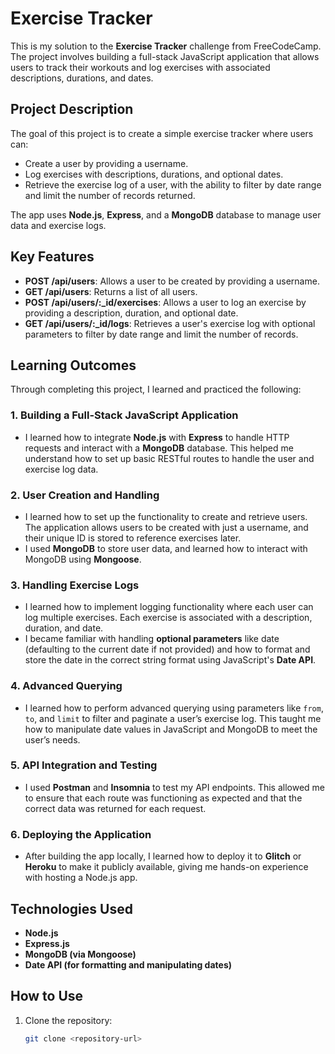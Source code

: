 # Exercise Tracker

This is my solution to the **Exercise Tracker** challenge from FreeCodeCamp. The project involves building a full-stack JavaScript application that allows users to track their workouts and log exercises with associated descriptions, durations, and dates.

## Project Description

The goal of this project is to create a simple exercise tracker where users can:
- Create a user by providing a username.
- Log exercises with descriptions, durations, and optional dates.
- Retrieve the exercise log of a user, with the ability to filter by date range and limit the number of records returned.

The app uses **Node.js**, **Express**, and a **MongoDB** database to manage user data and exercise logs. 

## Key Features
- **POST /api/users**: Allows a user to be created by providing a username.
- **GET /api/users**: Returns a list of all users.
- **POST /api/users/:_id/exercises**: Allows a user to log an exercise by providing a description, duration, and optional date.
- **GET /api/users/:_id/logs**: Retrieves a user's exercise log with optional parameters to filter by date range and limit the number of records.

## Learning Outcomes

Through completing this project, I learned and practiced the following:

### 1. **Building a Full-Stack JavaScript Application**
   - I learned how to integrate **Node.js** with **Express** to handle HTTP requests and interact with a **MongoDB** database. This helped me understand how to set up basic RESTful routes to handle the user and exercise log data.

### 2. **User Creation and Handling**
   - I learned how to set up the functionality to create and retrieve users. The application allows users to be created with just a username, and their unique ID is stored to reference exercises later.
   - I used **MongoDB** to store user data, and learned how to interact with MongoDB using **Mongoose**.

### 3. **Handling Exercise Logs**
   - I learned how to implement logging functionality where each user can log multiple exercises. Each exercise is associated with a description, duration, and date.
   - I became familiar with handling **optional parameters** like date (defaulting to the current date if not provided) and how to format and store the date in the correct string format using JavaScript's **Date API**.

### 4. **Advanced Querying**
   - I learned how to perform advanced querying using parameters like `from`, `to`, and `limit` to filter and paginate a user’s exercise log. This taught me how to manipulate date values in JavaScript and MongoDB to meet the user’s needs.

### 5. **API Integration and Testing**
   - I used **Postman** and **Insomnia** to test my API endpoints. This allowed me to ensure that each route was functioning as expected and that the correct data was returned for each request.

### 6. **Deploying the Application**
   - After building the app locally, I learned how to deploy it to **Glitch** or **Heroku** to make it publicly available, giving me hands-on experience with hosting a Node.js app.

## Technologies Used

- **Node.js**
- **Express.js**
- **MongoDB (via Mongoose)**
- **Date API (for formatting and manipulating dates)**

## How to Use

1. Clone the repository:
   ```bash
   git clone <repository-url>
